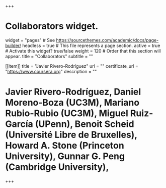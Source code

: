 +++
# Collaborators widget.
widget = "pages"  # See https://sourcethemes.com/academic/docs/page-builder/
headless = true  # This file represents a page section.
active = true  # Activate this widget? true/false
weight = 120  # Order that this section will appear.
title = "Collaborators"
subtitle = ""

[[item]]
  title = "Javier Rivero-Rodríguez"
  url = ""
  certificate_url = "https://www.coursera.org"
  description = ""
# Javier Rivero-Rodríguez, Daniel Moreno-Boza (UC3M), Mariano Rubio-Rubio (UC3M), Miguel Ruiz-García (UPenn), Benoit Scheid (Université Libre de Bruxelles), Howard A. Stone (Princeton University), Gunnar G. Peng (Cambridge University),

+++
